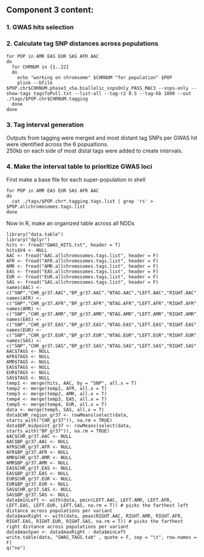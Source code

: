 ## Component 3 content:

### 1. GWAS hits selection

### 2. Calculate tag SNP distances across populations
```
for POP in AMR EAS EUR SAS AFR AAC
do
  for CHRNUM in {1..22}
  do
    echo "working on chromsome" $CHRNUM "for population" $POP
    plink --bfile $POP.chr$CHRNUM.phase3_v5a.biallelic_snpsOnly_PASS_MAC3 --snps-only --show-tags tagsToPull.txt --list-all --tag-r2 0.5 --tag-kb 1000 --out ./tags/$POP.chr$CHRNUM.tagging
  done
done
```

### 3. Tag interval generation
Outputs from tagging were merged and most distant tag SNPs per GWAS hit were identified across the 6 popualtions.  
250kb on each side of most distal tags were added to create intervals.  

### 4. Make the interval table to prioritize GWAS loci
First make a base file for each super-population in shell
```
for POP in AMR EAS EUR SAS AFR AAC
do
  cat ./tags/$POP.chr*.tagging.tags.list | grep 'rs' > $POP.allchromosomes.tags.list
done
```

Now in R, make an organized table across all NDDs
```
library("data.table")
library("dplyr")
hits <- fread("GWAS_HITS.txt", header = T)
hits$V4 <- NULL
AAC <- fread("AAC.allchromosomes.tags.list", header = F)
AFR <- fread("AFR.allchromosomes.tags.list", header = F)
AMR <- fread("AMR.allchromosomes.tags.list", header = F)
EAS <- fread("EAS.allchromosomes.tags.list", header = F)
EUR <- fread("EUR.allchromosomes.tags.list", header = F)
SAS <- fread("SAS.allchromosomes.tags.list", header = F)
names(AAC) <- c("SNP","CHR_gr37.AAC","BP_gr37.AAC","NTAG.AAC","LEFT.AAC","RIGHT.AAC","KBSPAN.AAC","TAGS")
names(AFR) <- c("SNP","CHR_gr37.AFR","BP_gr37.AFR","NTAG.AFR","LEFT.AFR","RIGHT.AFR","KBSPAN.AFR","TAGS")
names(AMR) <- c("SNP","CHR_gr37.AMR","BP_gr37.AMR","NTAG.AMR","LEFT.AMR","RIGHT.AMR","KBSPAN.AMR","TAGS")
names(EAS) <- c("SNP","CHR_gr37.EAS","BP_gr37.EAS","NTAG.EAS","LEFT.EAS","RIGHT.EAS","KBSPAN.EAS","TAGS")
names(EUR) <- c("SNP","CHR_gr37.EUR","BP_gr37.EUR","NTAG.EUR","LEFT.EUR","RIGHT.EUR","KBSPAN.EUR","TAGS")
names(SAS) <- c("SNP","CHR_gr37.SAS","BP_gr37.SAS","NTAG.SAS","LEFT.SAS","RIGHT.SAS","KBSPAN.SAS","TAGS")
AAC$TAGS <- NULL
AFR$TAGS <- NULL
AMR$TAGS <- NULL
EAS$TAGS <- NULL
EUR$TAGS <- NULL
SAS$TAGS <- NULL
temp1 <- merge(hits, AAC, by = "SNP", all.x = T)
temp2 <- merge(temp1, AFR, all.x = T)
temp3 <- merge(temp2, AMR, all.x = T)
temp4 <- merge(temp3, EAS, all.x = T)
temp5 <- merge(temp4, EUR, all.x = T)
data <- merge(temp5, SAS, all.x = T)
data$CHR_region_gr37 <- rowMeans(select(data, starts_with("CHR_gr37")), na.rm = TRUE)
data$BP_midpoint_gr37 <- rowMeans(select(data, starts_with("BP_gr37")), na.rm = TRUE)
AAC$CHR_gr37.AAC <- NULL
AAC$BP_gr37.AAC <- NULL
AFR$CHR_gr37.AFR <- NULL
AFR$BP_gr37.AFR <- NULL
AMR$CHR_gr37.AMR <- NULL
AMR$BP_gr37.AMR <- NULL
EAS$CHR_gr37.EAS <- NULL
EAS$BP_gr37.EAS <- NULL
EUR$CHR_gr37.EUR <- NULL
EUR$BP_gr37.EUR <- NULL
SAS$CHR_gr37.SAS <- NULL
SAS$BP_gr37.SAS <- NULL
data$minLeft <- with(data, pmin(LEFT.AAC, LEFT.AMR, LEFT.AFR, LEFT.EAS, LEFT.EUR, LEFT.SAS, na.rm = T)) # picks the farthest left distance across populations per variant
data$maxRight <- with(data, pmax(RIGHT.AAC, RIGHT.AMR, RIGHT.AFR, RIGHT.EAS, RIGHT.EUR, RIGHT.SAS, na.rm = T)) # picks the farthest right distance across populations per variant
data$maxSpan <- data$maxRight - data$minLeft
write.table(data, "GWAS_TAGS.tab" , quote = F, sep = "\t", row.names = F)
q("no")
```
